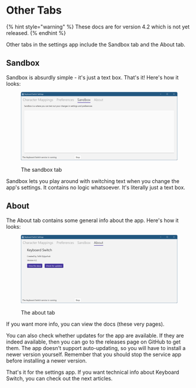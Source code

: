 # Other Tabs

{% hint style="warning" %}
These docs are for version 4.2 which is not yet released.
{% endhint %}

Other tabs in the settings app include the Sandbox tab and the About tab.

## Sandbox

Sandbox is absurdly simple - it's just a text box. That's it! Here's how it looks:

<figure><img src="../.gitbook/assets/v4.2-screen-sandbox.png" alt="The sandbox tab"><figcaption><p>The sandbox tab</p></figcaption></figure>

Sandbox lets you play around with switching text when you change the app's settings. It contains no logic whatsoever. It's literally just a text box.

## About

The About tab contains some general info about the app. Here's how it looks:

<figure><img src="../.gitbook/assets/v4.2-screen-about.png" alt="The about tab"><figcaption><p>The about tab</p></figcaption></figure>

If you want more info, you can view the docs (these very pages).

You can also check whether updates for the app are available. If they are indeed available, then you can go to the releases page on GitHub to get them. The app doesn't support auto-updating, so you will have to install a newer version yourself. Remember that you should stop the service app before installing a newer version.

That's it for the settings app. If you want technical info about Keyboard Switch, you can check out the next articles.
